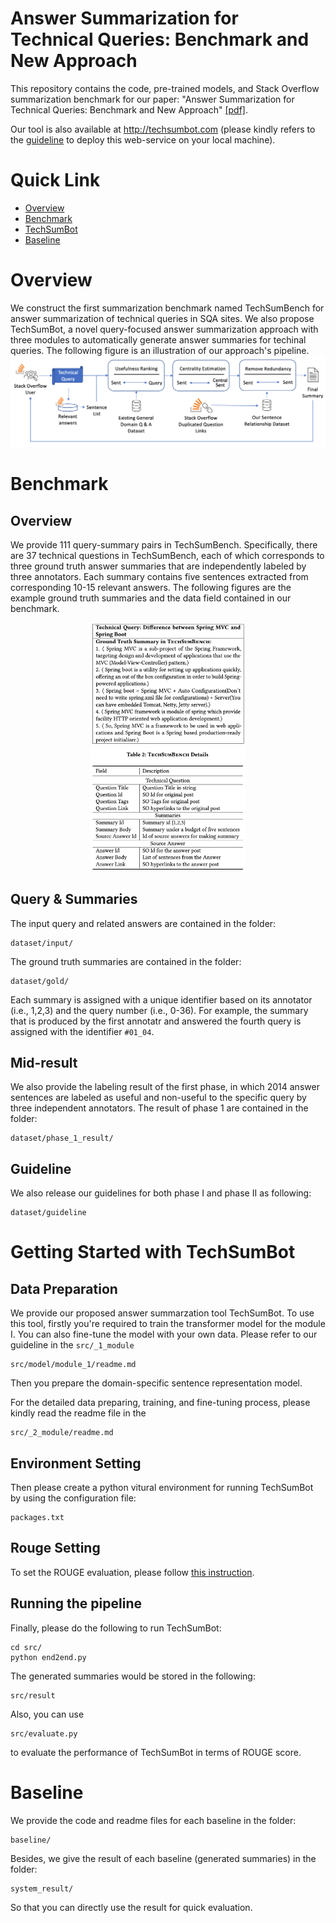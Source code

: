 # Answer Summarization for Technical Queries: Benchmark and New Approach

This repository contains the code, pre-trained models, and Stack Overflow summarization benchmark for our paper: "Answer Summarization for Technical Queries: Benchmark and New Approach" [\[pdf\]](presentation/ase22-162.pdf).

Our tool is also available at http://techsumbot.com (please kindly refers to the [guideline](tool_src/readme.md) to deploy this web-service on your local machine).

# Quick Link

+ [Overview](#overview)
+ [Benchmark](#benchmark)
+ [TechSumBot](#getting-started-with-techsumbot)
+ [Baseline](#baseline)

# Overview

We construct the first summarization benchmark named TechSumBench for answer summarization of technical queries in SQA sites.
We also propose TechSumBot, a novel query-focused answer summarization approach with three modules to automatically generate answer summaries for techinal queries.
The following figure is an illustration of our approach's pipeline.
![TechSumBot](figure/end2end.png)

# Benchmark

## Overview

We provide 111 query-summary pairs in TechSumBench.
Specifically, there are 37 technical questions in TechSumBench, each of which corresponds to three ground truth answer summaries that are independently labeled by three annotators. Each summary contains five sentences extracted from corresponding 10-15 relevant answers. The following figures are the example ground truth summaries and the data field contained in our benchmark.

<center>
<figure>
<!-- ![](figure/groundtruth_summary.png) ![](figure/datafield.png)
 -->
<img src='figure/groundtruth_summary.png' style="zoom: 30.7%;"/>
<img src='figure/datafield.png' style="zoom: 27%;"/>
</figure>
</center>

## Query & Summaries

The input query and related answers are contained in the folder:

```
dataset/input/
```

The ground truth summaries are contained in the folder:

```
dataset/gold/
```

Each summary is assigned with a unique identifier based on its annotator (i.e., 1,2,3) and the query number (i.e., 0-36). For example, the summary that is produced by the first annotatr and answered the fourth query is assigned with the identifier ``#01_04``.

## Mid-result

We also provide the labeling result of the first phase, in which 2014 answer sentences are labeled as useful and non-useful to the specific query by three independent annotators.
The result of phase 1 are contained in the folder:

```
dataset/phase_1_result/
```

## Guideline

We also release our guidelines for both phase I and phase II as following:

```
dataset/guideline
```

# Getting Started with TechSumBot

## Data Preparation

We provide our proposed answer summarzation tool TechSumBot. To use this tool, firstly you're required to train the transformer model for the module I. You can also fine-tune the model with your own data. Please refer to our guideline in the ``src/_1_module``

```
src/model/module_1/readme.md
```

Then you prepare the domain-specific sentence representation model.

For the detailed data preparing, training, and fine-tuning process, please kindly read the readme file in the

```
src/_2_module/readme.md
```

## Environment Setting

Then please create a python vitural environment for running TechSumBot by using the configuration file:

```
packages.txt 
```

## Rouge Setting

To set the ROUGE evaluation, please follow [this instruction](https://stackoverflow.com/a/57686103/10143020).

## Running the pipeline

Finally, please do the following to run TechSumBot:

```
cd src/
python end2end.py
```

The generated summaries would be stored in the following:

```
src/result
```

Also, you can use

```
src/evaluate.py
```

to evaluate the performance of TechSumBot in terms of ROUGE score.

# Baseline

We provide the code and readme files for each baseline in the folder:

```
baseline/
```

Besides, we give the result of each baseline (generated summaries) in the folder:

```
system_result/
```

So that you can directly use the result for quick evaluation.
